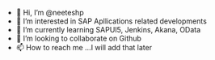 - 👋 Hi, I’m @neeteshp
- 👀 I’m interested in SAP Apllications related developments
- 🌱 I’m currently learning SAPUI5, Jenkins, Akana, OData
- 💞️ I’m looking to collaborate on Github
- 📫 How to reach me ...I will add that later

<!---
neeteshp/neeteshp is a ✨ special ✨ repository because its `README.md` (this file) appears on your GitHub profile.
You can click the Preview link to take a look at your changes.
--->
